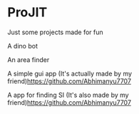 # ProJIT


Just some projects made for fun

A dino bot 

An area finder

A simple gui app (It's actually made by my friend)https://github.com/Abhimanyu7707

A app for finding SI (It's also made by my friend)https://github.com/Abhimanyu7707
